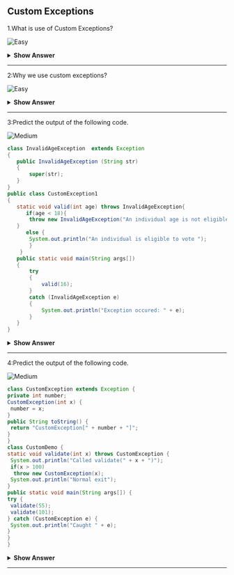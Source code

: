 ## Custom Exceptions

1.What is use of Custom Exceptions?

![Easy](https://github.com/revaturelabs/interviewquestions/blob/dev/ComplexityTags/simple%20(2).svg)

<details><summary><b> Show Answer</b></summary>
  
>  - When we create our own exceptions that are derived classes of the `Exception` class is known as custom exception or user-defined exception. 
>  - Custom exceptions are used to customize the exception according to the user needs.
  
</details>
</details>

---

2:Why we use custom exceptions?

![Easy](https://github.com/revaturelabs/interviewquestions/blob/dev/ComplexityTags/simple%20(2).svg)

<details><summary><b> Show Answer</b></summary>
  
> - Custom Exception are used to catch and provide specific treatment to a subset of existing java exceptions.
> - We also have exceptions related to business logic and workflow. 
> - It is useful for the application users or the developers to understand the exact problem.
> - In order to create custom exception, we need to extend `Exception` class that belongs to <code>java.lang</code> package.

 </details>
</details>

---

3:Predict the output of the following code.

![Medium](https://github.com/revaturelabs/interviewquestions/blob/dev/ComplexityTags/Medium%20(2).svg)

 ``` java 
class InvalidAgeException  extends Exception  
{  
    public InvalidAgeException (String str)  
    {  
        super(str);  
    }  
}  
public class CustomException1  
{  
    static void valid(int age) throws InvalidAgeException{    
       if(age < 18){  
        throw new InvalidAgeException("An individual age is not eligible to vote");    
    }  
       else {   
        System.out.println("An individual is eligible to vote ");   
        }   
     }    
    public static void main(String args[])  
    {  
        try  
        {    
            valid(16);  
        }  
        catch (InvalidAgeException e)  
        {   
            System.out.println("Exception occured: " + e);  
        }   
    }  
}  
```
<details><summary><b> Show Answer</b></summary>
 
 ```java
Exception occured:InvalidAgeException:An individual age is not eligible to vote
 ```
 
</details>

---

4:Predict the output of  the following code.

![Medium](https://github.com/revaturelabs/interviewquestions/blob/dev/ComplexityTags/Medium%20(2).svg)

 ``` java 
class CustomException extends Exception {
 private int number;
 CustomException(int x) {
  number = x;
 }
 public String toString() {
  return "CustomException[" + number + "]";
 }
}
class CustomDemo {
 static void validate(int x) throws CustomException {
  System.out.println("Called validate(" + x + ")");
  if(x > 100)
   throw new CustomException(x);
  System.out.println("Normal exit");
}
public static void main(String args[]) {
 try {
  validate(55);
  validate(101);
 } catch (CustomException e) {
  System.out.println("Caught " + e);
 }
 }
}
```
<details><summary><b> Show Answer</b></summary>
 
```java
Called compute(55)
Normal exit
Called compute(101)
Caught MyException[101]
```
 
</details>

---

